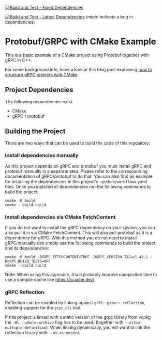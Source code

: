 [![Build and Test - Fixed Dependencies](https://github.com/faaxm/exmpl-cmake-grpc/actions/workflows/build.yml/badge.svg)](https://github.com/faaxm/exmpl-cmake-grpc/actions/workflows/build.yml)

[![Build and Test - Latest Dependencies](https://github.com/faaxm/exmpl-cmake-grpc/actions/workflows/build-latest-deps.yml/badge.svg)](https://github.com/faaxm/exmpl-cmake-grpc/actions/workflows/build-latest-deps.yml) (might indicate a bug in dependencies)

# Protobuf/GRPC with CMake Example

This is a basic example of a CMake project using Protobuf together with gRPC in C++.

For some background info, have a look at this blog post explaining [how to structure gRPC projects with CMake](https://www.f-ax.de/dev/2020/11/08/grpc-plugin-cmake-support.html).

## Project Dependencies
The following dependencies exist:
- CMake
- gRPC / protobuf

## Building the Project
There are two ways that can be used to build the code of this repository:

### Install dependencies manually
As this project depends on gRPC and protobuf you must install gRPC and protobuf manually in a separate step.
Please refer to the corresponding documentation of gRPC/protobuf to do that.
You can also find an example for installing the dependencies in this project's `.github/workflows` yaml files.
Once you installed all dependencies run the following commands to build the project:
```
cmake -B build
cmake --build build
```

### Install dependencies via CMake FetchContent
If you do not want to install the gRPC dependency on your system, you can also pull it in via CMake FetchContent.
This will also pull protobuf as it is a dependency for gRPC.
With this method you do not need to install gRPC/manually can simply use the following commands to build the project and its dependencies:
```
cmake -B build -DGRPC_FETCHCONTENT=TRUE -DGRPC_VERSION_TAG=v1.48.1 -DgRPC_BUILD_TESTS=OFF
cmake --build build
```

Note: When using this approach, it will probably improve compilation time to use a compile cache like https://ccache.dev/.

### gRPC Reflection
Reflection can be enabled by linking against `gRPC::grpc++_reflection`, enabling support for the `grpc_cli` tool.

If this project is linked with a static version of the grpc library from vcpkg
the `-Wl,--whole-archive` flag has to be used. (together with `--allow-multiple-definition`). When linking dynamically,
you will want to link the reflection library with `--no-as-needed`.
